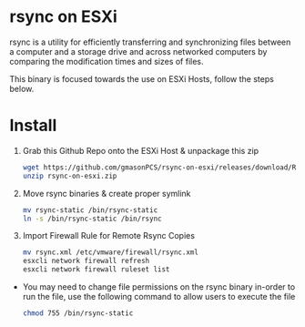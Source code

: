 # rsync on ESXi

rsync is a utility for efficiently transferring and synchronizing files between a computer and a storage drive and across networked computers by comparing the modification times and sizes of files.

This binary is focused towards the use on ESXi Hosts, follow the steps below.

# Install

1. Grab this Github Repo onto the ESXi Host & unpackage this zip
    ```sh
    wget https://github.com/gmasonPCS/rsync-on-esxi/releases/download/Release/rsync-on-esxi.zip -O rsync-on-esxi.zip
    unzip rsync-on-esxi.zip
    ```
2. Move rsync binaries & create proper symlink
    ```sh
    mv rsync-static /bin/rsync-static
    ln -s /bin/rsync-static /bin/rsync
    ```
3. Import Firewall Rule for Remote Rsync Copies
    ```sh
    mv rsync.xml /etc/vmware/firewall/rsync.xml
    esxcli network firewall refresh
    esxcli network firewall ruleset list
    ```

- You may need to change file permissions on the rsync binary in-order to run the file, use the following command to allow users to execute the file
    ```sh
    chmod 755 /bin/rsync-static
    ```